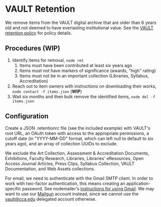 # VAULT Retention

We remove items from the VAULT digital archive that are older than 6 years old and not deemed to have everlasting institutional value. See the [VAULT retention policy](https://docs.google.com/document/d/1kbWYS_Xa0hXvEU7YCrMLULuTco6RdhKdLY-qWBVky5o/edit#) for policy details.

## Procedures (WIP)

1. Identify items for removal, `node ret`
    1. Items must have been contributed at least six years ago
    2. Items must not have markers of significance (awards, "high" rating)
    3. Items must not be in an important collection (Libraries, Syllabus, Accreditation)
2. Reach out to item owners with instructions on downloading their works, `node contact -f items.json` (**WIP**)
3. Wait six months and then bulk remove the identified items, `node del -f items.json`

## Configuration

Create a JSON .retentionrc file (see the included example) with VAULT's root URL, an OAuth token with access to the appropriate permissions, a cutoff date (in "YYYY-MM-DD" format, which can left null to default to six years ago), and an array of collection UUIDs to exclude.

We exclude the Art Collection, Assessment & Accreditation Documents, Exhibitions, Faculty Research, Libraries, Libraries' eResources, Open Access Journal Articles, Press Clips, Syllabus Collection, VAULT Documentation, and Web Assets collections.

For email, we need to authenticate with the Gmail SMTP client. In order to work with two-factor authentication, this means creating an application-specific password. See nodemailer's [instructions for using Gmail](https://nodemailer.com/usage/using-gmail/). We may want to use our [Mailgun](https://app.mailgun.com/) account instead, since we cannot use the vault@cca.edu delegated account otherwise.
